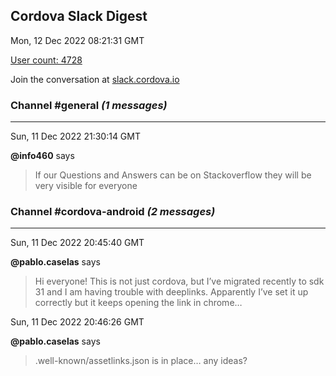 ## Cordova Slack Digest
Mon, 12 Dec 2022 08:21:31 GMT

[User count: 4728](https://cordova.slack.com/)


Join the conversation at [slack.cordova.io](http://slack.cordova.io/)

### __Channel #general__ _(1 messages)_
---

Sun, 11 Dec 2022 21:30:14 GMT

__@info460__ says 
> If our Questions and Answers can be on Stackoverflow they will be very visible for everyone
> 

### __Channel #cordova-android__ _(2 messages)_
---

Sun, 11 Dec 2022 20:45:40 GMT

__@pablo.caselas__ says 
> Hi everyone! This is not just cordova, but I’ve migrated recently to sdk 31 and I am having trouble with deeplinks. Apparently I’ve set it up correctly but it keeps opening the link in chrome…
> 

Sun, 11 Dec 2022 20:46:26 GMT

__@pablo.caselas__ says 
> .well-known/assetlinks.json is in place… any ideas?
> 
